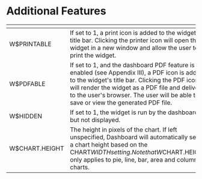 # Additional Features

<PageHeader />


| <!----> | <!----> |
| --- | --- |
| W$PRINTABLE<br> | If set to 1, a print icon is added to the widget’s title bar. Clicking the printer icon will open the widget in a new window and allow the user to print the widget.<br> |
| W$PDFABLE<br> | If set to 1, and the dashboard PDF feature is enabled (see Appendix III), a PDF icon is added to the widget's title bar. Clicking the PDF icon will render the widget as a PDF file and deliver it to the user's browser. The user will be able to save or view the generated PDF file.<br> |
| W$HIDDEN<br> | If set to 1, the widget is run by the dashboard but not displayed.<br> |
| W$CHART.HEIGHT<br> | The height in pixels of the chart. If left unspecified, Dashboard will automatically select a chart height based on the CHART$WIDTH setting. Note that W$CHART.HEIGHT only applies to pie, line, bar, area and column charts.<br> |


  
<PageFooter />
